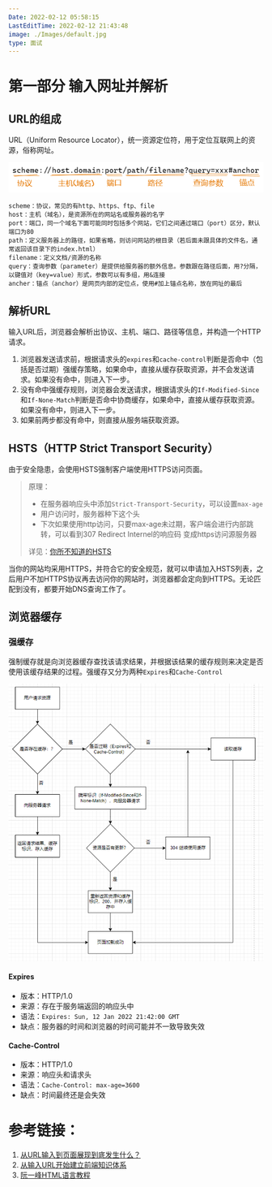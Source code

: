 ```yaml
---
Date: 2022-02-12 05:58:15
LastEditTime: 2022-02-12 21:43:48
image: ./Images/default.jpg
type: 面试
---
```


# 第一部分 输入网址并解析
## URL的组成

URL（Uniform Resource Locator），统一资源定位符，用于定位互联网上的资源，俗称网址。

![](Images/2022-02-12-06-26-33.png)

```
scheme：协议，常见的有http、https、ftp、file
host：主机（域名），是资源所在的网站名或服务器的名字
port：端口，同一个域名下面可能同时包括多个网站，它们之间通过端口（port）区分，默认端口为80
path：定义服务器上的路径，如果省略，则访问网站的根目录（若后面未跟具体的文件名，通常返回该目录下的index.html）
filename：定义文档/资源的名称
query：查询参数（parameter）是提供给服务器的额外信息。参数跟在路径后面，用?分隔，以键值对（key=value）形式，参数可以有多组，用&连接
ancher：锚点（anchor）是网页内部的定位点，使用#加上锚点名称，放在网址的最后
```

## 解析URL

输入URL后，浏览器会解析出协议、主机、端口、路径等信息，并构造一个HTTP请求。

1. 浏览器发送请求前，根据请求头的`expires`和`cache-control`判断是否命中（包括是否过期）强缓存策略，如果命中，直接从缓存获取资源，并不会发送请求。如果没有命中，则进入下一步。
2. 没有命中强缓存规则，浏览器会发送请求，根据请求头的`If-Modified-Since`和`If-None-Match`判断是否命中协商缓存，如果命中，直接从缓存获取资源。如果没有命中，则进入下一步。
3. 如果前两步都没有命中，则直接从服务端获取资源。

## HSTS（HTTP Strict Transport Security）

由于安全隐患，会使用HSTS强制客户端使用HTTPS访问页面。

> 原理：
> - 在服务器响应头中添加`Strict-Transport-Security`，可以设置`max-age`
> - 用户访问时，服务器种下这个头
> - 下次如果使用http访问，只要max-age未过期，客户端会进行内部跳转，可以看到307 Redirect Internel的响应码
> 变成https访问源服务器
> 
> 详见：[你所不知道的HSTS](https://www.barretlee.com/blog/2015/10/22/hsts-intro/)

当你的网站均采用HTTPS，并符合它的安全规范，就可以申请加入HSTS列表，之后用户不加HTTPS协议再去访问你的网站时，浏览器都会定向到HTTPS。无论匹配到没有，都要开始DNS查询工作了。

## 浏览器缓存

### 强缓存

强制缓存就是向浏览器缓存查找该请求结果，并根据该结果的缓存规则来决定是否使用该缓存结果的过程。强缓存又分为两种`Expires`和`Cache-Control`

![](Images/2022-02-12-21-40-31.png)

#### Expires

- 版本：HTTP/1.0
- 来源：存在于服务端返回的响应头中
- 语法：`Expires: Sun, 12 Jan 2022 21:42:00 GMT`
- 缺点：服务器的时间和浏览器的时间可能并不一致导致失效

#### Cache-Control

- 版本：HTTP/1.0
- 来源：响应头和请求头
- 语法：`Cache-Control: max-age=3600`
- 缺点：时间最终还是会失效






# 参考链接：

1. [从URL输入到页面展现到底发生什么？](https://juejin.cn/post/6844903784229896199)
2. [从输入URL开始建立前端知识体系](https://juejin.cn/post/6935232082482298911)
3. [阮一峰HTML语言教程](https://www.bookstack.cn/read/html-tutorial/spilt.2.docs-url.md#bqbmhb)